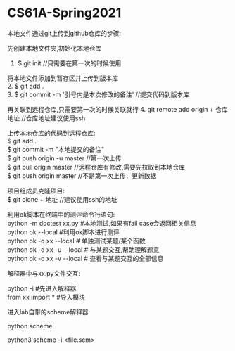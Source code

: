 # CS61A-Spring2021

本地文件通过git上传到github仓库的步骤:  

先创建本地文件夹,初始化本地仓库  

1. $ git init //只需要在第一次的时候使用  

将本地文件添加到暂存区并上传到版本库  
2. $ git add .  
3. $ git commit -m '引号内是本次修改的备注'	//提交代码到版本库  

再关联到远程仓库,只需要第一次的时候关联就行
4. git remote add origin + 仓库地址	//仓库地址建议使用ssh  

上传本地仓库的代码到远程仓库:  
$ git add .  
$ git commit -m "本地提交的备注"  
$ git push origin -u master	//第一次上传  
$ git pull origin master //远程仓库有修改,需要先拉取到本地仓库  
$ git push origin master	//不是第一次上传，更新数据  

项目组成员克隆项目:  
$ git clone + 地址  //建议使用ssh的地址  


利用ok脚本在终端中的测评命令行语句:  
python -m doctest xx.py #本地测试,如果有fail case会返回相关信息  
python ok --local #利用ok脚本进行测评  
python ok -q xx --local # 单独测试某题/某个函数  
python ok -q xx -u --local # 与某题交互,帮助理解题意  
python ok -q xx -v --local # 查看与某题交互的全部信息

解释器中与xx.py文件交互:  

python -i  #先进入解释器  
from xx import *  #导入模块  

进入lab自带的scheme解释器:  

python scheme  

python3 scheme -i <file.scm>  



